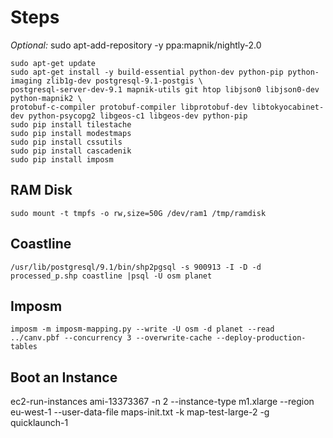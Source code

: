 Steps
=====

*Optional:*
	sudo apt-add-repository -y ppa:mapnik/nightly-2.0

	sudo apt-get update
	sudo apt-get install -y build-essential python-dev python-pip python-imaging zlib1g-dev postgresql-9.1-postgis \
	postgresql-server-dev-9.1 mapnik-utils git htop libjson0 libjson0-dev python-mapnik2 \
	protobuf-c-compiler protobuf-compiler libprotobuf-dev libtokyocabinet-dev python-psycopg2 libgeos-c1 libgeos-dev python-pip
	sudo pip install tilestache
	sudo pip install modestmaps
	sudo pip install cssutils
	sudo pip install cascadenik
	sudo pip install imposm

RAM Disk
--------
	sudo mount -t tmpfs -o rw,size=50G /dev/ram1 /tmp/ramdisk

Coastline
---------
	/usr/lib/postgresql/9.1/bin/shp2pgsql -s 900913 -I -D -d processed_p.shp coastline |psql -U osm planet

Imposm 
------
	imposm -m imposm-mapping.py --write -U osm -d planet --read ../canv.pbf --concurrency 3 --overwrite-cache --deploy-production-tables

Boot an Instance
----------------
ec2-run-instances ami-13373367 -n 2 --instance-type m1.xlarge --region eu-west-1 --user-data-file maps-init.txt -k map-test-large-2 -g quicklaunch-1
